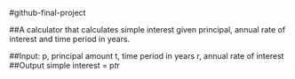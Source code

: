 #github-final-project

##A calculator that calculates simple interest given principal, annual rate of interest and time period in years.

##Input:
   p, principal amount
   t, time period in years
   r, annual rate of interest
##Output
   simple interest = p*t*r
